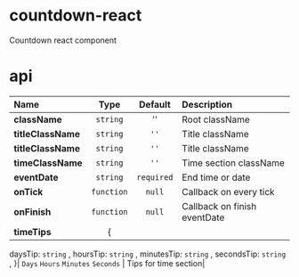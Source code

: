 # countdown-react
Сountdown react component


# api 
|Name|Type|Default|Description|
|:--|:--:|:-----:|:----------|
|**className**|`string`|''| Root className|
|**titleClassName**|`string`|`''`| Title className|
|**titleClassName**|`string`|`''`| Title className|
|**timeClassName**|`string`|`''`|Time section className |
|**eventDate**|`string` |`required`| End time or date|
|**onTick**|`function`| `null`| Callback on every tick|
|**onFinish**|`function`| `null` |Callback on finish eventDate|
|**timeTips**| {
  daysTip: `string` ,
  hoursTip: `string` ,
  minutesTip: `string` ,
  secondsTip: `string` ,
}| `Days` `Hours` `Minutes` `Seconds` | Tips for time section|